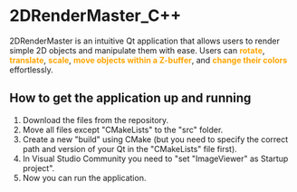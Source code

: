 # 2DRenderMaster_C++
2DRenderMaster is an intuitive Qt application that allows users to render simple 2D objects and manipulate them with ease. Users can <span style="color: orange;">**rotate**</span>, <span style="color: orange;">**translate**</span>, <span style="color: orange;">**scale**</span>, <span style="color: orange;">**move objects within a Z-buffer**</span>, and <span style="color: orange;">**change their colors**</span> effortlessly.

## How to get the application up and running
1. Download the files from the repository.
2. Move all files except "CMakeLists" to the "src" folder.
3. Create a new "build" using CMake (but you need to specify the correct path and version of your Qt in the "CMakeLists" file first).
4. In Visual Studio Community you need to "set "ImageViewer" as Startup project".
5. Now you can run the application.
